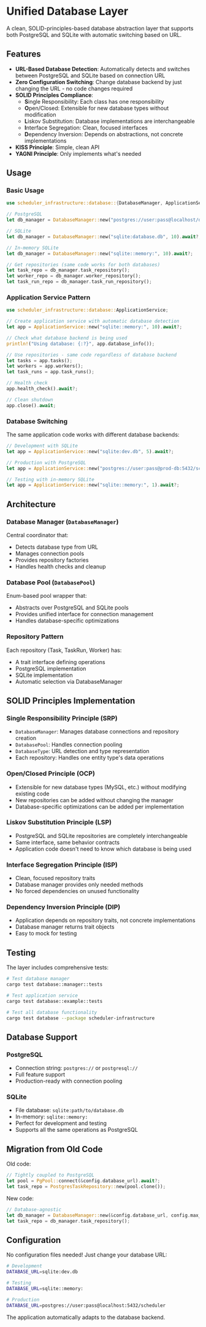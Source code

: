 # Unified Database Layer

A clean, SOLID-principles-based database abstraction layer that supports both PostgreSQL and SQLite with automatic switching based on URL.

## Features

- **URL-Based Database Detection**: Automatically detects and switches between PostgreSQL and SQLite based on connection URL
- **Zero Configuration Switching**: Change database backend by just changing the URL - no code changes required
- **SOLID Principles Compliance**:
  - **S**ingle Responsibility: Each class has one responsibility
  - **O**pen/Closed: Extensible for new database types without modification
  - **L**iskov Substitution: Database implementations are interchangeable
  - **I**nterface Segregation: Clean, focused interfaces
  - **D**ependency Inversion: Depends on abstractions, not concrete implementations
- **KISS Principle**: Simple, clean API
- **YAGNI Principle**: Only implements what's needed

## Usage

### Basic Usage

```rust
use scheduler_infrastructure::database::{DatabaseManager, ApplicationService};

// PostgreSQL
let db_manager = DatabaseManager::new("postgres://user:pass@localhost/db", 10).await?;

// SQLite
let db_manager = DatabaseManager::new("sqlite:database.db", 10).await?;

// In-memory SQLite
let db_manager = DatabaseManager::new("sqlite::memory:", 10).await?;

// Get repositories (same code works for both databases)
let task_repo = db_manager.task_repository();
let worker_repo = db_manager.worker_repository();
let task_run_repo = db_manager.task_run_repository();
```

### Application Service Pattern

```rust
use scheduler_infrastructure::database::ApplicationService;

// Create application service with automatic database detection
let app = ApplicationService::new("sqlite::memory:", 10).await?;

// Check what database backend is being used
println!("Using database: {:?}", app.database_info());

// Use repositories - same code regardless of database backend
let tasks = app.tasks();
let workers = app.workers();
let task_runs = app.task_runs();

// Health check
app.health_check().await?;

// Clean shutdown
app.close().await;
```

### Database Switching

The same application code works with different database backends:

```rust
// Development with SQLite
let app = ApplicationService::new("sqlite:dev.db", 5).await?;

// Production with PostgreSQL
let app = ApplicationService::new("postgres://user:pass@prod-db:5432/scheduler", 20).await?;

// Testing with in-memory SQLite
let app = ApplicationService::new("sqlite::memory:", 1).await?;
```

## Architecture

### Database Manager (`DatabaseManager`)

Central coordinator that:
- Detects database type from URL
- Manages connection pools
- Provides repository factories
- Handles health checks and cleanup

### Database Pool (`DatabasePool`)

Enum-based pool wrapper that:
- Abstracts over PostgreSQL and SQLite pools
- Provides unified interface for connection management
- Handles database-specific optimizations

### Repository Pattern

Each repository (Task, TaskRun, Worker) has:
- A trait interface defining operations
- PostgreSQL implementation
- SQLite implementation
- Automatic selection via DatabaseManager

## SOLID Principles Implementation

### Single Responsibility Principle (SRP)
- `DatabaseManager`: Manages database connections and repository creation
- `DatabasePool`: Handles connection pooling
- `DatabaseType`: URL detection and type representation
- Each repository: Handles one entity type's data operations

### Open/Closed Principle (OCP)
- Extensible for new database types (MySQL, etc.) without modifying existing code
- New repositories can be added without changing the manager
- Database-specific optimizations can be added per implementation

### Liskov Substitution Principle (LSP)
- PostgreSQL and SQLite repositories are completely interchangeable
- Same interface, same behavior contracts
- Application code doesn't need to know which database is being used

### Interface Segregation Principle (ISP)
- Clean, focused repository traits
- Database manager provides only needed methods
- No forced dependencies on unused functionality

### Dependency Inversion Principle (DIP)
- Application depends on repository traits, not concrete implementations
- Database manager returns trait objects
- Easy to mock for testing

## Testing

The layer includes comprehensive tests:

```bash
# Test database manager
cargo test database::manager::tests

# Test application service
cargo test database::example::tests

# Test all database functionality
cargo test database --package scheduler-infrastructure
```

## Database Support

### PostgreSQL
- Connection string: `postgres://` or `postgresql://`
- Full feature support
- Production-ready with connection pooling

### SQLite
- File database: `sqlite:path/to/database.db`
- In-memory: `sqlite::memory:`
- Perfect for development and testing
- Supports all the same operations as PostgreSQL

## Migration from Old Code

Old code:
```rust
// Tightly coupled to PostgreSQL
let pool = PgPool::connect(&config.database_url).await?;
let task_repo = PostgresTaskRepository::new(pool.clone());
```

New code:
```rust
// Database-agnostic
let db_manager = DatabaseManager::new(&config.database_url, config.max_connections).await?;
let task_repo = db_manager.task_repository();
```

## Configuration

No configuration files needed! Just change your database URL:

```bash
# Development
DATABASE_URL=sqlite:dev.db

# Testing
DATABASE_URL=sqlite::memory:

# Production
DATABASE_URL=postgres://user:pass@localhost:5432/scheduler
```

The application automatically adapts to the database backend.